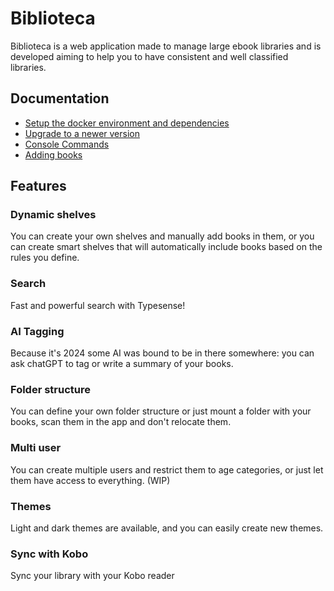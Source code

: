 # Biblioteca

Biblioteca is a web application made to manage large ebook libraries and is developed aiming to help you to have consistent and well
classified libraries. 


## Documentation
- [Setup the docker environment and dependencies](doc/install.md)
- [Upgrade to a newer version](doc/update.md)
- [Console Commands](doc/commands.md)
- [Adding books](doc/adding-books.md)

## Features

### Dynamic shelves
You can create your own shelves and manually add books in them, or you can create smart shelves that will automatically include books based on the rules you define.

### Search
Fast and powerful search with Typesense!

### AI Tagging
Because it's 2024 some AI was bound to be in there somewhere: you can ask chatGPT to tag or write a summary of your books.

### Folder structure
You can define your own folder structure or just mount a folder with your books, scan them in the app and don't relocate them.

### Multi user
You can create multiple users and restrict them to age categories, or just let them have access to everything. (WIP)

### Themes
Light and dark themes are available, and you can easily create new themes.

### Sync with Kobo
Sync your library with your Kobo reader